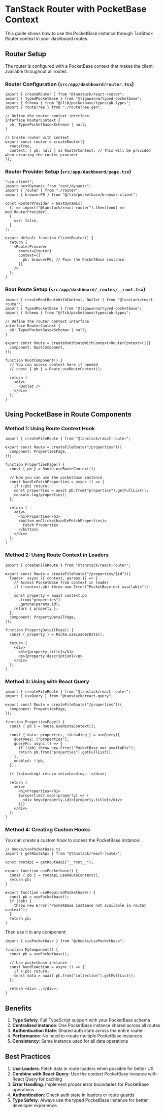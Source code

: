 # TanStack Router with PocketBase Context

This guide shows how to use the PocketBase instance through TanStack Router context in your dashboard routes.

## Router Setup

The router is configured with a PocketBase context that makes the client available throughout all routes:

### Router Configuration (`src/app/dashboard/router.tsx`)

```tsx
import { createRouter } from "@tanstack/react-router";
import { TypedPocketBase } from "@tigawanna/typed-pocketbase";
import { Schema } from "@/lib/pocketbase/types/pb-types";
import { routeTree } from "./routeTree.gen";

// Define the router context interface
interface RouterContext {
  pb: TypedPocketBase<Schema> | null;
}

// Create router with context
export const router = createRouter({ 
  routeTree,
  context: { pb: null } as RouterContext, // This will be provided when creating the router provider
});
```

### Router Provider Setup (`src/app/dashboard/page.tsx`)

```tsx
"use client";
import nextDynamic from "next/dynamic";
import { router } from "./router";
import { browserPB } from "@/lib/pocketbase/browser-client";

const RouterProvider = nextDynamic(
  () => import("@tanstack/react-router").then((mod) => mod.RouterProvider),
  {
    ssr: false,
  }
);

export default function ClientRouter() {
  return (
    <RouterProvider 
      router={router} 
      context={{
        pb: browserPB, // Pass the PocketBase instance
      }}
    />
  );
}
```

### Root Route Setup (`src/app/dashboard/_routes/__root.tsx`)

```tsx
import { createRootRouteWithContext, Outlet } from "@tanstack/react-router";
import { TypedPocketBase } from "@tigawanna/typed-pocketbase";
import { Schema } from "@/lib/pocketbase/types/pb-types";

// Define the router context interface
interface RouterContext {
  pb: TypedPocketBase<Schema> | null;
}

export const Route = createRootRouteWithContext<RouterContext>()({
  component: RootComponent,
});

function RootComponent() {
  // You can access context here if needed
  // const { pb } = Route.useRouteContext();
  
  return (
    <div>
      <Outlet />
    </div>
  );
}
```

## Using PocketBase in Route Components

### Method 1: Using Route Context Hook

```tsx
import { createFileRoute } from "@tanstack/react-router";

export const Route = createFileRoute("/properties")({
  component: PropertiesPage,
});

function PropertiesPage() {
  const { pb } = Route.useRouteContext();
  
  // Now you can use the pocketbase instance
  const handleFetchProperties = async () => {
    if (!pb) return;
    const properties = await pb.from("properties").getFullList();
    console.log(properties);
  };

  return (
    <div>
      <h1>Properties</h1>
      <button onClick={handleFetchProperties}>
        Fetch Properties
      </button>
    </div>
  );
}
```

### Method 2: Using Route Context in Loaders

```tsx
import { createFileRoute } from "@tanstack/react-router";

export const Route = createFileRoute("/properties/$id")({
  loader: async ({ context, params }) => {
    // Access PocketBase from context in loader
    if (!context.pb) throw new Error("PocketBase not available");
    
    const property = await context.pb
      .from("properties")
      .getOne(params.id);
    return { property };
  },
  component: PropertyDetailPage,
});

function PropertyDetailPage() {
  const { property } = Route.useLoaderData();
  
  return (
    <div>
      <h1>{property.title}</h1>
      <p>{property.description}</p>
    </div>
  );
}
```

### Method 3: Using with React Query

```tsx
import { createFileRoute } from "@tanstack/react-router";
import { useQuery } from "@tanstack/react-query";

export const Route = createFileRoute("/properties")({
  component: PropertiesPage,
});

function PropertiesPage() {
  const { pb } = Route.useRouteContext();
  
  const { data: properties, isLoading } = useQuery({
    queryKey: ["properties"],
    queryFn: async () => {
      if (!pb) throw new Error("PocketBase not available");
      return pb.from("properties").getFullList();
    },
    enabled: !!pb,
  });

  if (isLoading) return <div>Loading...</div>;

  return (
    <div>
      <h1>Properties</h1>
      {properties?.map((property) => (
        <div key={property.id}>{property.title}</div>
      ))}
    </div>
  );
}
```

### Method 4: Creating Custom Hooks

You can create a custom hook to access the PocketBase instance:

```tsx
// hooks/usePocketbase.ts
import { getRouteApi } from "@tanstack/react-router";

const rootApi = getRouteApi("__root__");

export function usePocketbase() {
  const { pb } = rootApi.useRouteContext();
  return pb;
}

export function useRequiredPocketbase() {
  const pb = usePocketbase();
  if (!pb) {
    throw new Error("PocketBase instance not available in router context");
  }
  return pb;
}
```

Then use it in any component:

```tsx
import { usePocketbase } from "@/hooks/usePocketbase";

function MyComponent() {
  const pb = usePocketbase();
  
  // Use pocketbase instance
  const handleAction = async () => {
    if (!pb) return;
    const data = await pb.from("collection").getFullList();
  };

  return <div>...</div>;
}
```

## Benefits

1. **Type Safety**: Full TypeScript support with your PocketBase schema
2. **Centralized Instance**: One PocketBase instance shared across all routes
3. **Authentication State**: Shared auth state across the entire router
4. **Performance**: No need to create multiple PocketBase instances
5. **Consistency**: Same instance used for all data operations

## Best Practices

1. **Use Loaders**: Fetch data in route loaders when possible for better UX
2. **Combine with React Query**: Use the context PocketBase instance with React Query for caching
3. **Error Handling**: Implement proper error boundaries for PocketBase operations
4. **Authentication**: Check auth state in loaders or route guards
5. **Type Safety**: Always use the typed PocketBase instance for better developer experience
